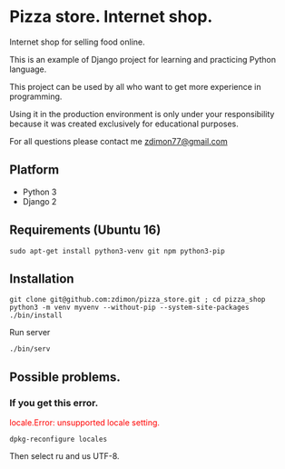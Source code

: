 # Pizza store. Internet shop.

Internet shop for selling food online.

This is an example of Django project for learning and practicing Python language.

This project can be used by all who want to get more experience in programming.  

Using it in the production environment is only under your responsibility because it was created exclusively for educational purposes.

For all questions please contact me zdimon77@gmail.com


## Platform

- Python 3
- Django 2

## Requirements (Ubuntu 16)

    sudo apt-get install python3-venv git npm python3-pip
    

## Installation
    
    git clone git@github.com:zdimon/pizza_store.git ; cd pizza_shop
    python3 -m venv myvenv --without-pip --system-site-packages
    ./bin/install
    
Run server

    ./bin/serv
    
## Possible problems.	
	
### If you get this error.

<p style="color: red">locale.Error: unsupported locale setting.</p>
	
	dpkg-reconfigure locales

Then select ru and us UTF-8.
